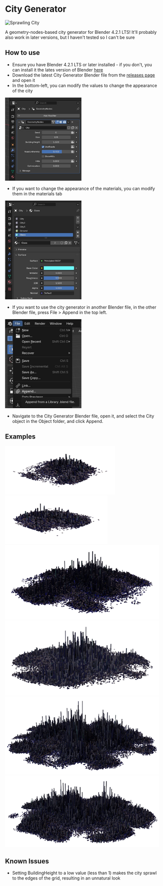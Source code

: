 # City Generator

<img alt="Sprawling City" title="Sprawling City" width="250px" src="img/anim.gif"/>

A geometry-nodes-based city generator for Blender 4.2.1 LTS! It'll probably also work in later versions, but I haven't tested so I can't be sure

## How to use

- Ensure you have Blender 4.2.1 LTS or later installed - if you don't, you can install it the lates version of Blender [here](https://www.blender.org/download/)
- Download the latest City Generator Blender file from the [releases page](https://github.com/AxiDragon/city-generator/releases) and open it
- In the bottom-left, you can modify the values to change the appearance of the city
<img alt="Modifiers" title="Modifiers" width="250px" src="img/modifier.jpg"/>

- If you want to change the appearance of the materials, you can modify them in the materials tab
<img alt="Materials" title="Materials" width="250px" src="img/material.jpg"/>

- If you want to use the city generator in another Blender file, in the other Blender file, press File > Append in the top left.
<img alt="Append" title="Append" width="250px" src="img/append.jpg"/>

- Navigate to the City Generator Blender file, open it, and select the City object in the Object folder, and click Append.

## Examples
<img alt="Small City 1" title="Small City 1" src="img/small1.png"/>
<img alt="Small City 2" title="Small City 2" src="img/small2.png"/>
<img alt="City 1" title="City 1" src="img/medium1.png"/>
<img alt="City 2" title="City 2" src="img/medium2.png"/>
<img alt="Big City 1" title="Big City 1" src="img/big1.png"/>
<img alt="Big City 2" title="Big City 2" src="img/big2.png"/>

## Known Issues

- Setting BuildingHeight to a low value (less than 1) makes the city sprawl to the edges of the grid, resulting in an unnatural look
